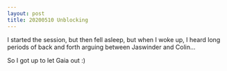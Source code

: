 ```yaml
---
layout: post
title: 20200510 Unblocking
---
```


I started the session, but then fell asleep, but when I woke up, I
heard long periods of back and forth arguing between Jaswinder and
Colin...

So I got up to let Gaia out :) 
